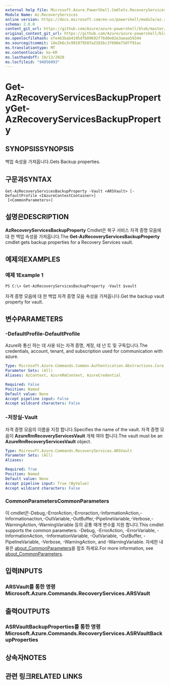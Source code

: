 ```yaml
---
external help file: Microsoft.Azure.PowerShell.Cmdlets.RecoveryServices.dll-Help.xml
Module Name: Az.RecoveryServices
online version: https://docs.microsoft.com/en-us/powershell/module/az.recoveryservices/get-azrecoveryservicesbackupproperty
schema: 2.0.0
content_git_url: https://github.com/Azure/azure-powershell/blob/master/src/RecoveryServices/RecoveryServices/help/Get-AzRecoveryServicesBackupProperty.md
original_content_git_url: https://github.com/Azure/azure-powershell/blob/master/src/RecoveryServices/RecoveryServices/help/Get-AzRecoveryServicesBackupProperty.md
ms.openlocfilehash: efe463bab4195dfb09692f76d0e02e3aeaa59344
ms.sourcegitcommit: 1de2b6c3c99197958fa2101bc37680e7507f91ac
ms.translationtype: MT
ms.contentlocale: ko-KR
ms.lasthandoff: 10/13/2020
ms.locfileid: "94056093"
---
```

# <span data-ttu-id="3c5b9-101">Get-AzRecoveryServicesBackupProperty</span><span class="sxs-lookup"><span data-stu-id="3c5b9-101">Get-AzRecoveryServicesBackupProperty</span></span>

## <span data-ttu-id="3c5b9-102">SYNOPSIS</span><span class="sxs-lookup"><span data-stu-id="3c5b9-102">SYNOPSIS</span></span>
<span data-ttu-id="3c5b9-103">백업 속성을 가져옵니다.</span><span class="sxs-lookup"><span data-stu-id="3c5b9-103">Gets Backup properties.</span></span>

## <span data-ttu-id="3c5b9-104">구문과</span><span class="sxs-lookup"><span data-stu-id="3c5b9-104">SYNTAX</span></span>

```
Get-AzRecoveryServicesBackupProperty -Vault <ARSVault> [-DefaultProfile <IAzureContextContainer>]
 [<CommonParameters>]
```

## <span data-ttu-id="3c5b9-105">설명은</span><span class="sxs-lookup"><span data-stu-id="3c5b9-105">DESCRIPTION</span></span>
<span data-ttu-id="3c5b9-106">**AzRecoveryServicesBackupProperty** Cmdlet은 복구 서비스 자격 증명 모음에 대 한 백업 속성을 가져옵니다.</span><span class="sxs-lookup"><span data-stu-id="3c5b9-106">The **Get-AzRecoveryServicesBackupProperty** cmdlet gets backup properties for a Recovery Services vault.</span></span>

## <span data-ttu-id="3c5b9-107">예제의</span><span class="sxs-lookup"><span data-stu-id="3c5b9-107">EXAMPLES</span></span>

### <span data-ttu-id="3c5b9-108">예제 1</span><span class="sxs-lookup"><span data-stu-id="3c5b9-108">Example 1</span></span>
```
PS C:\> Get-AzRecoveryServicesBackupProperty -Vault $vault
```

<span data-ttu-id="3c5b9-109">자격 증명 모음에 대 한 백업 자격 증명 모음 속성을 가져옵니다.</span><span class="sxs-lookup"><span data-stu-id="3c5b9-109">Get the backup vault property for vault.</span></span>

## <span data-ttu-id="3c5b9-110">변수</span><span class="sxs-lookup"><span data-stu-id="3c5b9-110">PARAMETERS</span></span>

### <span data-ttu-id="3c5b9-111">-DefaultProfile</span><span class="sxs-lookup"><span data-stu-id="3c5b9-111">-DefaultProfile</span></span>
<span data-ttu-id="3c5b9-112">Azure와 통신 하는 데 사용 되는 자격 증명, 계정, 테 넌 트 및 구독입니다.</span><span class="sxs-lookup"><span data-stu-id="3c5b9-112">The credentials, account, tenant, and subscription used for communication with azure.</span></span>

```yaml
Type: Microsoft.Azure.Commands.Common.Authentication.Abstractions.Core.IAzureContextContainer
Parameter Sets: (All)
Aliases: AzContext, AzureRmContext, AzureCredential

Required: False
Position: Named
Default value: None
Accept pipeline input: False
Accept wildcard characters: False
```

### <span data-ttu-id="3c5b9-113">-저장실</span><span class="sxs-lookup"><span data-stu-id="3c5b9-113">-Vault</span></span>
<span data-ttu-id="3c5b9-114">자격 증명 모음의 이름을 지정 합니다.</span><span class="sxs-lookup"><span data-stu-id="3c5b9-114">Specifies the name of the vault.</span></span>
<span data-ttu-id="3c5b9-115">자격 증명 모음이 **AzureRmRecoveryServicesVault** 개체 여야 합니다.</span><span class="sxs-lookup"><span data-stu-id="3c5b9-115">The vault must be an **AzureRmRecoveryServicesVault** object.</span></span>

```yaml
Type: Microsoft.Azure.Commands.RecoveryServices.ARSVault
Parameter Sets: (All)
Aliases:

Required: True
Position: Named
Default value: None
Accept pipeline input: True (ByValue)
Accept wildcard characters: False
```

### <span data-ttu-id="3c5b9-116">CommonParameters</span><span class="sxs-lookup"><span data-stu-id="3c5b9-116">CommonParameters</span></span>
<span data-ttu-id="3c5b9-117">이 cmdlet은-Debug,-ErrorAction,-Erroraction,-InformationAction,-Informationaction,-OutVariable,-OutBuffer,-PipelineVariable,-Verbose,-WarningAction,-WarningVariable 등의 공통 매개 변수를 지원 합니다.</span><span class="sxs-lookup"><span data-stu-id="3c5b9-117">This cmdlet supports the common parameters: -Debug, -ErrorAction, -ErrorVariable, -InformationAction, -InformationVariable, -OutVariable, -OutBuffer, -PipelineVariable, -Verbose, -WarningAction, and -WarningVariable.</span></span> <span data-ttu-id="3c5b9-118">자세한 내용은 [about_CommonParameters](http://go.microsoft.com/fwlink/?LinkID=113216)을 참조 하세요.</span><span class="sxs-lookup"><span data-stu-id="3c5b9-118">For more information, see [about_CommonParameters](http://go.microsoft.com/fwlink/?LinkID=113216).</span></span>

## <span data-ttu-id="3c5b9-119">입력</span><span class="sxs-lookup"><span data-stu-id="3c5b9-119">INPUTS</span></span>

### <span data-ttu-id="3c5b9-120">ARSVault를 통한 명령</span><span class="sxs-lookup"><span data-stu-id="3c5b9-120">Microsoft.Azure.Commands.RecoveryServices.ARSVault</span></span>

## <span data-ttu-id="3c5b9-121">출력</span><span class="sxs-lookup"><span data-stu-id="3c5b9-121">OUTPUTS</span></span>

### <span data-ttu-id="3c5b9-122">ASRVaultBackupProperties를 통한 명령</span><span class="sxs-lookup"><span data-stu-id="3c5b9-122">Microsoft.Azure.Commands.RecoveryServices.ASRVaultBackupProperties</span></span>

## <span data-ttu-id="3c5b9-123">상속자</span><span class="sxs-lookup"><span data-stu-id="3c5b9-123">NOTES</span></span>

## <span data-ttu-id="3c5b9-124">관련 링크</span><span class="sxs-lookup"><span data-stu-id="3c5b9-124">RELATED LINKS</span></span>
